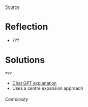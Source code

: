 [Source](https://leetcode.com/problems/longest-palindromic-substring/description/)

# Reflection
- ???

# Solutions
???
- [Chat GPT explanation](https://chatgpt.com/c/66f521f8-2218-8012-85ed-2a141ee0002f)
- Uses a centre expansion approach
###### Complexity
